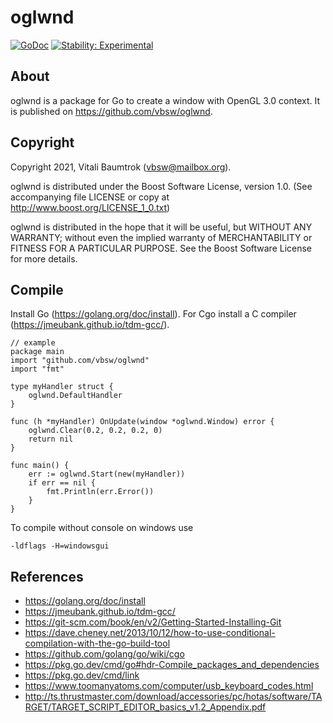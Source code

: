 # oglwnd

[![GoDoc](https://godoc.org/github.com/vbsw/oglwnd?status.svg)](https://godoc.org/github.com/vbsw/oglwnd) [![Stability: Experimental](https://masterminds.github.io/stability/experimental.svg)](https://masterminds.github.io/stability/experimental.html)

## About
oglwnd is a package for Go to create a window with OpenGL 3.0 context. It is published on <https://github.com/vbsw/oglwnd>.

## Copyright
Copyright 2021, Vitali Baumtrok (vbsw@mailbox.org).

oglwnd is distributed under the Boost Software License, version 1.0. (See accompanying file LICENSE or copy at http://www.boost.org/LICENSE_1_0.txt)

oglwnd is distributed in the hope that it will be useful, but WITHOUT ANY WARRANTY; without even the implied warranty of MERCHANTABILITY or FITNESS FOR A PARTICULAR PURPOSE. See the Boost Software License for more details.

## Compile
Install Go (https://golang.org/doc/install). For Cgo install a C compiler (<https://jmeubank.github.io/tdm-gcc/>).

	// example
	package main
	import "github.com/vbsw/oglwnd"
	import "fmt"

	type myHandler struct {
		oglwnd.DefaultHandler
	}

	func (h *myHandler) OnUpdate(window *oglwnd.Window) error {
		oglwnd.Clear(0.2, 0.2, 0.2, 0)
		return nil
	}

	func main() {
		err := oglwnd.Start(new(myHandler))
		if err == nil {
			fmt.Println(err.Error())
		}
	}

To compile without console on windows use

	-ldflags -H=windowsgui

## References
- https://golang.org/doc/install
- https://jmeubank.github.io/tdm-gcc/
- https://git-scm.com/book/en/v2/Getting-Started-Installing-Git
- https://dave.cheney.net/2013/10/12/how-to-use-conditional-compilation-with-the-go-build-tool
- https://github.com/golang/go/wiki/cgo
- https://pkg.go.dev/cmd/go#hdr-Compile_packages_and_dependencies
- https://pkg.go.dev/cmd/link
- https://www.toomanyatoms.com/computer/usb_keyboard_codes.html
- http://ts.thrustmaster.com/download/accessories/pc/hotas/software/TARGET/TARGET_SCRIPT_EDITOR_basics_v1.2_Appendix.pdf

